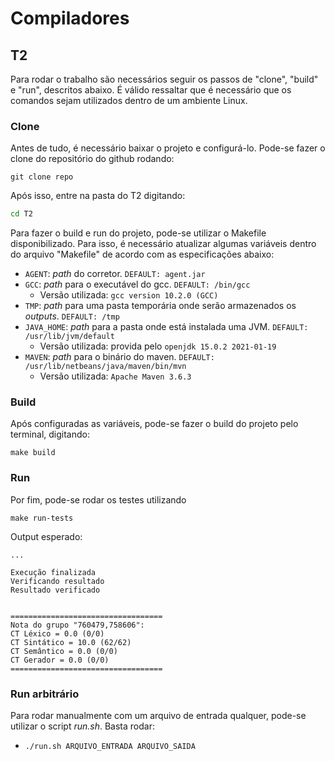 # Compiladores

## T2

Para rodar o trabalho são necessários seguir os passos de "clone", "build" e "run", descritos abaixo. É válido ressaltar que é necessário que os comandos sejam utilizados dentro de um ambiente Linux.

### Clone

Antes de tudo, é necessário baixar o projeto e configurá-lo. Pode-se fazer o clone do repositório do github rodando:
```git
git clone repo
```
Após isso, entre na pasta do T2 digitando:
```bash
cd T2
```

Para fazer o build e run do projeto, pode-se utilizar o Makefile disponibilizado. Para isso, é necessário atualizar algumas variáveis dentro do arquivo "Makefile" de acordo com as especificações abaixo:

- `AGENT`: _path_ do corretor. `DEFAULT: agent.jar`
- `GCC`: _path_ para o executável do gcc. `DEFAULT: /bin/gcc`
	- Versão utilizada: `gcc version 10.2.0 (GCC)`
- `TMP`: _path_ para uma pasta temporária onde serão armazenados os _outputs_. `DEFAULT: /tmp`
- `JAVA_HOME`: _path_ para a pasta onde está instalada uma JVM. `DEFAULT: /usr/lib/jvm/default`
	- Versão utilizada: provida pelo `openjdk 15.0.2 2021-01-19`
- `MAVEN`: _path_ para o binário do maven. `DEFAULT: /usr/lib/netbeans/java/maven/bin/mvn`
	- Versão utilizada: `Apache Maven 3.6.3`

### Build

Após configuradas as variáveis, pode-se fazer o build do projeto pelo terminal, digitando:


```
make build
```

### Run

Por fim, pode-se rodar os testes utilizando


```
make run-tests
```

Output esperado:
```
...

Execução finalizada
Verificando resultado
Resultado verificado


==================================
Nota do grupo "760479,758606":
CT Léxico = 0.0 (0/0)
CT Sintático = 10.0 (62/62)
CT Semântico = 0.0 (0/0)
CT Gerador = 0.0 (0/0)
==================================
```


### Run arbitrário

Para rodar manualmente com um arquivo de entrada qualquer, pode-se utilizar o script _run.sh_. Basta rodar:

- `./run.sh ARQUIVO_ENTRADA ARQUIVO_SAIDA`
